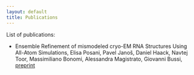 ```yaml
---
layout: default
title: Publications
---
```


List of publications:
- Ensemble Refinement of mismodeled cryo-EM RNA Structures Using All-Atom Simulations,
  Elisa Posani, Pavel Janoš, Daniel Haack, Navtej Toor, Massimiliano Bonomi, Alessandra Magistrato, Giovanni Bussi,
  [preprint](https://doi.org/10.1101/2024.07.24.604258)

